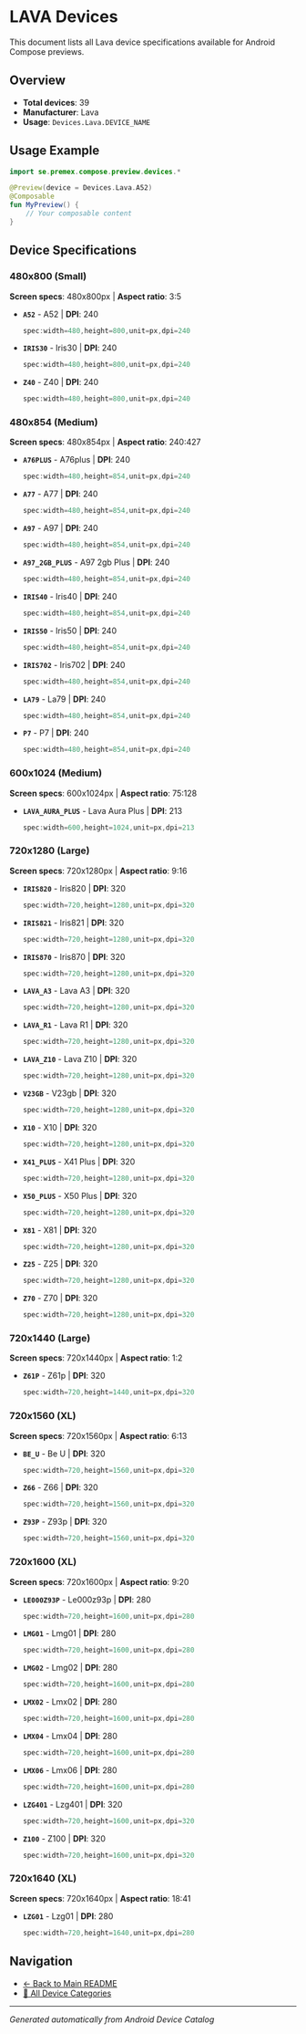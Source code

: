 # LAVA Devices

This document lists all Lava device specifications available for Android Compose previews.

## Overview

- **Total devices**: 39
- **Manufacturer**: Lava
- **Usage**: `Devices.Lava.DEVICE_NAME`

## Usage Example

```kotlin
import se.premex.compose.preview.devices.*

@Preview(device = Devices.Lava.A52)
@Composable
fun MyPreview() {
    // Your composable content
}
```

## Device Specifications

### 480x800 (Small)

**Screen specs**: 480x800px | **Aspect ratio**: 3:5

- **`A52`** - A52 | **DPI**: 240
  ```kotlin
  spec:width=480,height=800,unit=px,dpi=240
  ```

- **`IRIS30`** - Iris30 | **DPI**: 240
  ```kotlin
  spec:width=480,height=800,unit=px,dpi=240
  ```

- **`Z40`** - Z40 | **DPI**: 240
  ```kotlin
  spec:width=480,height=800,unit=px,dpi=240
  ```

### 480x854 (Medium)

**Screen specs**: 480x854px | **Aspect ratio**: 240:427

- **`A76PLUS`** - A76plus | **DPI**: 240
  ```kotlin
  spec:width=480,height=854,unit=px,dpi=240
  ```

- **`A77`** - A77 | **DPI**: 240
  ```kotlin
  spec:width=480,height=854,unit=px,dpi=240
  ```

- **`A97`** - A97 | **DPI**: 240
  ```kotlin
  spec:width=480,height=854,unit=px,dpi=240
  ```

- **`A97_2GB_PLUS`** - A97 2gb Plus | **DPI**: 240
  ```kotlin
  spec:width=480,height=854,unit=px,dpi=240
  ```

- **`IRIS40`** - Iris40 | **DPI**: 240
  ```kotlin
  spec:width=480,height=854,unit=px,dpi=240
  ```

- **`IRIS50`** - Iris50 | **DPI**: 240
  ```kotlin
  spec:width=480,height=854,unit=px,dpi=240
  ```

- **`IRIS702`** - Iris702 | **DPI**: 240
  ```kotlin
  spec:width=480,height=854,unit=px,dpi=240
  ```

- **`LA79`** - La79 | **DPI**: 240
  ```kotlin
  spec:width=480,height=854,unit=px,dpi=240
  ```

- **`P7`** - P7 | **DPI**: 240
  ```kotlin
  spec:width=480,height=854,unit=px,dpi=240
  ```

### 600x1024 (Medium)

**Screen specs**: 600x1024px | **Aspect ratio**: 75:128

- **`LAVA_AURA_PLUS`** - Lava Aura Plus | **DPI**: 213
  ```kotlin
  spec:width=600,height=1024,unit=px,dpi=213
  ```

### 720x1280 (Large)

**Screen specs**: 720x1280px | **Aspect ratio**: 9:16

- **`IRIS820`** - Iris820 | **DPI**: 320
  ```kotlin
  spec:width=720,height=1280,unit=px,dpi=320
  ```

- **`IRIS821`** - Iris821 | **DPI**: 320
  ```kotlin
  spec:width=720,height=1280,unit=px,dpi=320
  ```

- **`IRIS870`** - Iris870 | **DPI**: 320
  ```kotlin
  spec:width=720,height=1280,unit=px,dpi=320
  ```

- **`LAVA_A3`** - Lava A3 | **DPI**: 320
  ```kotlin
  spec:width=720,height=1280,unit=px,dpi=320
  ```

- **`LAVA_R1`** - Lava R1 | **DPI**: 320
  ```kotlin
  spec:width=720,height=1280,unit=px,dpi=320
  ```

- **`LAVA_Z10`** - Lava Z10 | **DPI**: 320
  ```kotlin
  spec:width=720,height=1280,unit=px,dpi=320
  ```

- **`V23GB`** - V23gb | **DPI**: 320
  ```kotlin
  spec:width=720,height=1280,unit=px,dpi=320
  ```

- **`X10`** - X10 | **DPI**: 320
  ```kotlin
  spec:width=720,height=1280,unit=px,dpi=320
  ```

- **`X41_PLUS`** - X41 Plus | **DPI**: 320
  ```kotlin
  spec:width=720,height=1280,unit=px,dpi=320
  ```

- **`X50_PLUS`** - X50 Plus | **DPI**: 320
  ```kotlin
  spec:width=720,height=1280,unit=px,dpi=320
  ```

- **`X81`** - X81 | **DPI**: 320
  ```kotlin
  spec:width=720,height=1280,unit=px,dpi=320
  ```

- **`Z25`** - Z25 | **DPI**: 320
  ```kotlin
  spec:width=720,height=1280,unit=px,dpi=320
  ```

- **`Z70`** - Z70 | **DPI**: 320
  ```kotlin
  spec:width=720,height=1280,unit=px,dpi=320
  ```

### 720x1440 (Large)

**Screen specs**: 720x1440px | **Aspect ratio**: 1:2

- **`Z61P`** - Z61p | **DPI**: 320
  ```kotlin
  spec:width=720,height=1440,unit=px,dpi=320
  ```

### 720x1560 (XL)

**Screen specs**: 720x1560px | **Aspect ratio**: 6:13

- **`BE_U`** - Be U | **DPI**: 320
  ```kotlin
  spec:width=720,height=1560,unit=px,dpi=320
  ```

- **`Z66`** - Z66 | **DPI**: 320
  ```kotlin
  spec:width=720,height=1560,unit=px,dpi=320
  ```

- **`Z93P`** - Z93p | **DPI**: 320
  ```kotlin
  spec:width=720,height=1560,unit=px,dpi=320
  ```

### 720x1600 (XL)

**Screen specs**: 720x1600px | **Aspect ratio**: 9:20

- **`LE000Z93P`** - Le000z93p | **DPI**: 280
  ```kotlin
  spec:width=720,height=1600,unit=px,dpi=280
  ```

- **`LMG01`** - Lmg01 | **DPI**: 280
  ```kotlin
  spec:width=720,height=1600,unit=px,dpi=280
  ```

- **`LMG02`** - Lmg02 | **DPI**: 280
  ```kotlin
  spec:width=720,height=1600,unit=px,dpi=280
  ```

- **`LMX02`** - Lmx02 | **DPI**: 280
  ```kotlin
  spec:width=720,height=1600,unit=px,dpi=280
  ```

- **`LMX04`** - Lmx04 | **DPI**: 280
  ```kotlin
  spec:width=720,height=1600,unit=px,dpi=280
  ```

- **`LMX06`** - Lmx06 | **DPI**: 280
  ```kotlin
  spec:width=720,height=1600,unit=px,dpi=280
  ```

- **`LZG401`** - Lzg401 | **DPI**: 320
  ```kotlin
  spec:width=720,height=1600,unit=px,dpi=320
  ```

- **`Z100`** - Z100 | **DPI**: 320
  ```kotlin
  spec:width=720,height=1600,unit=px,dpi=320
  ```

### 720x1640 (XL)

**Screen specs**: 720x1640px | **Aspect ratio**: 18:41

- **`LZG01`** - Lzg01 | **DPI**: 280
  ```kotlin
  spec:width=720,height=1640,unit=px,dpi=280
  ```

## Navigation

- [← Back to Main README](../../README.md)
- [📱 All Device Categories](../README.md)

---
*Generated automatically from Android Device Catalog*
